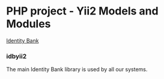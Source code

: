 # PHP project - Yii2 Models and Modules

[Identity Bank](https://www.identitybank.eu)

### idbyii2
The main Identity Bank library is used by all our systems.

